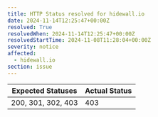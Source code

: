 ```yaml
---
title: HTTP Status resolved for hidewall.io
date: 2024-11-14T12:25:47+00:00Z
resolved: True
resolvedWhen: 2024-11-14T12:25:47+00:00Z
resolvedStartTime: 2024-11-08T11:28:04+00:00Z
severity: notice
affected:
  - hidewall.io
section: issue
---
```


| Expected Statuses | Actual Status  |
|-------------------|----------------|
| 200, 301, 302, 403 | 403 |
